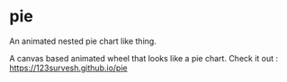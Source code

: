 # pie
An animated nested pie chart like thing.

A canvas based animated wheel that looks like a pie chart. Check it out : https://123survesh.github.io/pie
